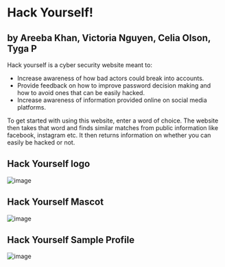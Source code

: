 # Hack Yourself!
## by Areeba Khan, Victoria Nguyen, Celia Olson, Tyga P

Hack yourself is a cyber security website meant to:
* Increase awareness of how bad actors could break into accounts.
* Provide feedback on how to improve password decision making and how to avoid ones that can be easily hacked.
* Increase awareness of information provided online on social media platforms.

To get started with using this website, enter a word of choice. The website then takes that word and finds similar matches from public information like
facebook, instagram etc. It then returns information on whether you can easily be hacked or not.

## Hack Yourself logo
![image](https://user-images.githubusercontent.com/71526739/190914501-e27e8329-8c0f-4c91-ab9e-9f973ce9d418.png)

## Hack Yourself Mascot
![image](https://user-images.githubusercontent.com/71526739/190914666-a89094c5-e163-42cd-8e94-43b4cc57cb60.png)

## Hack Yourself Sample Profile
![image](https://user-images.githubusercontent.com/71526739/190914710-31cedbeb-1455-430d-80a7-4c1231ef9080.png)
